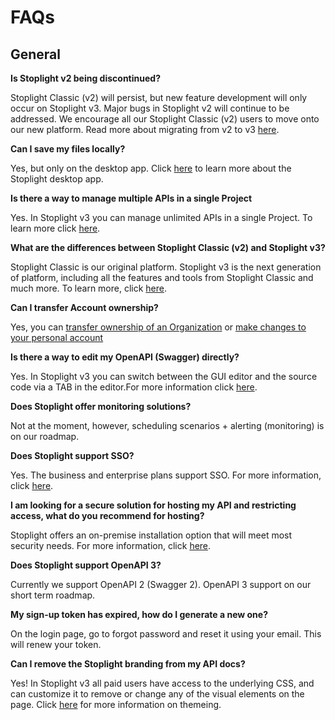 # FAQs

## General

**Is Stoplight v2 being discontinued?**

Stoplight Classic (v2) will persist, but new feature development will only occur on Stoplight v3. Major bugs in Stoplight v2 will continue to be addressed. We encourage all our Stoplight Classic (v2) users to move onto our new platform. Read more about migrating from v2 to v3 [here](LINK).

**Can I save my files locally?**

Yes, but only on the desktop app. Click [here](LINK) to learn more about the Stoplight desktop app.

**Is there a way to manage multiple APIs in a single Project**

Yes. In Stoplight v3 you can manage unlimited APIs in a single Project. To learn more click [here](LINK).

**What are the differences between Stoplight Classic (v2) and Stoplight v3?**

Stoplight Classic is our original platform. Stoplight v3 is the next generation of platform, including all the features and tools from Stoplight Classic and much more. To learn more, click [here](LINK).

**Can I transfer Account ownership?**

Yes, you can [transfer ownership of an Organization](https://next.stoplight.io/stoplight/stoplight-next-docs/blob/master/Stoplight%20Platform.hub.yml?edit=%23%2Fpages%2F~1%2Fdata%2Fchildren%2F2%2Fdata%2Fchildren%2F5) or [make changes to your personal account](https://next.stoplight.io/stoplight/stoplight-next-docs/blob/master/Stoplight%20Platform.hub.yml?edit=%23%2Fpages%2F~1%2Fdata%2Fchildren%2F0%2Fdata%2Fchildren%2F1)

**Is there a way to edit my OpenAPI (Swagger) directly?**

Yes. In Stoplight v3 you can switch between the GUI editor and the source code via a TAB in the editor.For more information click [here](LINK).

**Does Stoplight offer monitoring solutions?**

Not at the moment, however, scheduling scenarios + alerting (monitoring) is on our roadmap.

**Does Stoplight support SSO?**

Yes. The business and enterprise plans support SSO. For more information, click [here](LINK).

**I am looking for a secure solution for hosting my API and restricting access, what do you recommend for hosting?**

Stoplight offers an on-premise installation option that will meet most security needs. For more information, click [here](LINK).

**Does Stoplight support OpenAPI 3?**

Currently we support OpenAPI 2 (Swagger 2). OpenAPI 3 support on our short term roadmap.

**My sign-up token has expired, how do I generate a new one?**

On the login page, go to forgot password and reset it using your email. This will renew your token.

**Can I remove the Stoplight branding from my API docs?**

Yes! In Stoplight v3 all paid users have access to the underlying CSS, and can customize it to remove or change any of the visual elements on the page. Click [here](LINK) for more information on themeing.
